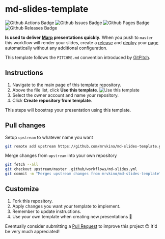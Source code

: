 # md-slides-template
![Github Actions Badge][gh_actions_badge]
![Github Issues Badge][gh_issues_badge]
![Github Pages Badge][gh_pages_badge]
![Github Releases Badge][gh_releases_badge]

**Is used to deliver [Marp][marp_url] presentations quickly.** When you push to `master` this workflow will render your slides, create a [release][releases_url] and [deploy][deployments_url] your [page][page_url] automatically without any additional configuration.

This template follows the `PITCHME.md` convention introduced by [GitPitch][gitpitch_url].

## Instructions
1. Navigate to the main page of this template repository.
2. Above the file list, click **Use this template**.
![Use this template](data/use-this-template.png)
1. Select the owner account and name your repository.
2. Click **Create repository from template**.

This steps will boostrap your presentation using this template.

## Pull changes
Setup `upstream` to whatever name you want
```bash
git remote add upstream https://github.com/mrvkino/md-slides-template.git
```

Merge changes from `upstream` into your own repository
```bash
git fetch --all
git checkout upstream/master .github/workflows/md-slides.yml
git commit -m "Merges upstream changes from mrvkino/md-slides-template"
```

## Customize
1. Fork this repository.
2. Apply changes you want your template to implement.
3. Remember to update instructions.
4. Use your own template when creating new presentations 🎉

Eventually consider submitting a [Pull Request](https://help.github.com/en/github/collaborating-with-issues-and-pull-requests/about-pull-requests#about-pull-requests) to improve this project 😉 It'd be very much appreciated!

[gh_actions_badge]: https://img.shields.io/github/workflow/status/mrvkino/md-slides-template/markdown%20slides/master?style=for-the-badge&logo=github
[gh_issues_badge]: https://img.shields.io/github/issues/mrvkino/md-slides-template?style=for-the-badge&logo=github
[gh_pages_badge]: https://img.shields.io/static/v1?style=for-the-badge&label=page&message=online&color=success&logo=github
[gh_releases_badge]: https://img.shields.io/github/v/release/mrvkino/md-slides-template?style=for-the-badge&logo=github
[page_url]: https://mrvkino.github.io/md-slides-template
[releases_url]: https://github.com/mrvkino/md-slides-template/releases
[deployments_url]: https://github.com/mrvkino/md-slides-template/deployments
[marp_url]: https://marp.app
[gitpitch_url]: https://gitpitch.com/docs/getting-started/pitchme
